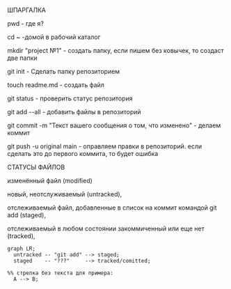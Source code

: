 ШПАРГАЛКА

pwd - где я?

cd ~ -домой в рабочий каталог

mkdir "project №1" - создать папку, если пишем без ковычек, то создаст две папки

git init - Сделать папку репозиторием

touch readme.md - создать файл

git status - проверить статус репозитория

git add --all - добавить файлы в репозиторий

git commit -m "Текст вашего сообщения о том, что изменено" - делаем коммит

git push -u original main - оправляем правки в репозиторий. если сделать это до первого коммита, то будет ошибка

СТАТУСЫ ФАЙЛОВ

изменённый файл (modified)

новый, неотслуживаемый (untracked), 

отслеживаемый файл, добавленные в список на коммит командой git add (staged),

отслеживаемый в любом состоянии закоммиченный или еще нет (tracked),


```mermaid
graph LR;
  untracked -- "git add" --> staged;
  staged    -- "???"     --> tracked/comitted;

%% стрелка без текста для примера: 
  A --> B;
```





